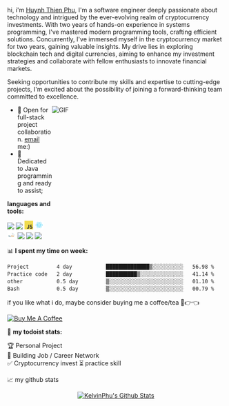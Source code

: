 hi, i'm [Huynh Thien Phu](https://huynhthienphu-portfolio.netlify.app/), I'm a software engineer deeply passionate about technology and intrigued by the ever-evolving realm of cryptocurrency investments. With two years of hands-on experience in systems programming, I've mastered modern programming tools, crafting efficient solutions. Concurrently, I've immersed myself in the cryptocurrency market for two years, gaining valuable insights. My drive lies in exploring blockchain tech and digital currencies, aiming to enhance my investment strategies and collaborate with fellow enthusiasts to innovate financial markets. 

Seeking opportunities to contribute my skills and expertise to cutting-edge projects, I'm excited about the possibility of joining a forward-thinking team committed to excellence.


  <img align="right" alt="GIF" src="https://github.com/abhisheknaiidu/abhisheknaiidu/blob/master/code.gif?raw=true" width="400" height="300" />
  
- 💼 Open for full-stack project collaboration. [email](phuhuynh197@gmail.com) me:)
- 💬 Dedicated to Java programming and ready to assist;

**languages and tools:** 

<code><img height="20" src="https://github.com/KelvinPhu/Website-Portfolio/assets/102346766/182d9c0f-a675-4107-afd8-2c08419e4e74"></code>
<code><img height="20" src="https://github.com/KelvinPhu/Website-Portfolio/assets/102346766/0c65df00-cd25-406b-8a66-1589c8147291"></code>
<code><img height="20" src="https://raw.githubusercontent.com/github/explore/80688e429a7d4ef2fca1e82350fe8e3517d3494d/topics/javascript/javascript.png"></code>
<code><img height="20" src="https://raw.githubusercontent.com/github/explore/80688e429a7d4ef2fca1e82350fe8e3517d3494d/topics/react/react.png"></code>
<code><img height="20" src="https://raw.githubusercontent.com/github/explore/80688e429a7d4ef2fca1e82350fe8e3517d3494d/topics/mysql/mysql.png"></code>
<code><img height="20" src="https://cdn.jsdelivr.net/gh/devicons/devicon/icons/mongodb/mongodb-plain.svg"></code>
<code><img height="20" src="https://cdn.jsdelivr.net/gh/devicons/devicon/icons/git/git-plain.svg"></code>
<code><img height="20" src="https://github.com/KelvinPhu/Website-Portfolio/assets/102346766/e2e839c2-87e3-471c-a25b-48bcb13205b5"></code>

📊 **I spent my time on week:**
<!--START_SECTION:waka-->

```txt
Project         4 day           ██████████████▒░░░░░░░░░░   56.98 %
Practice code   2 day           ██████████▒░░░░░░░░░░░░░░   41.14 %
other           0.5 day         ▒░░░░░░░░░░░░░░░░░░░░░░░░   01.10 %
Bash            0.5 day         ▒░░░░░░░░░░░░░░░░░░░░░░░░   00.79 %
```

<!--END_SECTION:waka-->

if you like what i do, maybe consider buying me a coffee/tea 🥺👉👈

<a href="buymeacoffee.com/phuhuynh191" target="_blank"><img src="https://cdn.buymeacoffee.com/buttons/v2/default-red.png" alt="Buy Me A Coffee" width="150" ></a>

🚧 **my todoist stats:**
<!-- TODO-IST:START -->
🏆  Personal Project         
🌸  Building Job / Career Network         
✅  Cryptocurrency invest
⏳  practice skill
<!-- TODO-IST:END -->


📈 my github stats

<p align="center"> <a href="https://github.com/anuraghazra/github-readme-stats"><img alt="KelvinPhu's Github Stats" src="https://denvercoder1-github-readme-stats.vercel.app/api/?username=KelvinPhu&show_icons=true&include_all_commits=true&count_private=true&theme=react&hide_border=true&bg_color=1F222E&title_color=F85D7F&icon_color=F8D866" height="192px"/></a>


